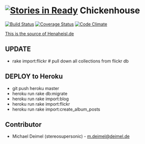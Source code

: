 [![Stories in Ready](https://badge.waffle.io/stereosupersonic/chickenhouse.png?label=ready&title=Ready)](https://waffle.io/stereosupersonic/chickenhouse)
Chickenhouse
===========
[![Build Status](https://travis-ci.org/stereosupersonic/chickenhouse.png?branch=master)](https://travis-ci.org/stereosupersonic/chickenhouse)
[![Coverage Status](https://coveralls.io/repos/stereosupersonic/chickenhouse/badge.png?branch=master)](https://coveralls.io/r/stereosupersonic/chickenhouse?branch=master)
[![Code Climate](https://codeclimate.com/github/stereosupersonic/chickenhouse.png)](https://codeclimate.com/github/stereosupersonic/chickenhouse)

[This is the source of Henaheisl.de](http://www.henaheisl.de)

## UPDATE
* rake import:flickr                  # pull down all collections from flickr db

## DEPLOY to Heroku
* git push heroku master
* heroku run rake db:migrate
* heroku run rake import:blog
* heroku run rake import:flickr
* heroku run rake import:create_album_posts

Contributor
------------

* Michael Deimel (stereosupersonic) - [m.deimel@deimel.de](mailto:m.deimel@deimel.de)
